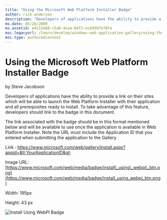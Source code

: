 ```yaml
---
title: "Using the Microsoft Web Platform Installer Badge"
author: rick-anderson
description: "Developers of applications have the ability to provide a link on their sites which will be able to launch the Web Platform Installer with their application a..."
ms.date: 05/26/2009
ms.assetid: e4113e68-c5a0-4cea-b4f2-ecb0397e78fa
msc.legacyurl: /learn/develop/windows-web-application-gallery/using-the-microsoft-web-platform-installer-badge
msc.type: authoredcontent
---
```

Using the Microsoft Web Platform Installer Badge
====================
by Steve Jacobson

Developers of applications have the ability to provide a link on their sites which will be able to launch the Web Platform Installer with their application and all prerequisites ready to install. To take advantage of this feature, developers should link to the badge in this document.

The link associated with the badge should be in this format mentioned below and will be available to use once the application is available in Web Platform Installer. Note the URL must include the Application ID that you entered when submitting the application to the Gallery

Link : <https://www.microsoft.com/web/gallery/install.aspx?appid=&lt;YourApplicationID&gt>;

Image URL: [https://www.microsoft.com/web/media/badge/install\_using\_webpi\_btn.png](https://www.microsoft.com/web/media/badge/install_using_webpi_btn.png)

Width: 195px

Height: 43 px

![Install Using WebPI Badge](https://www.microsoft.com/web/media/badge/install_using_webpi_btn.png "Install Using WebPI Badge")